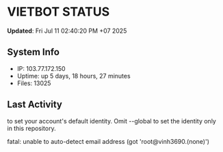 # VIETBOT STATUS
**Updated**: Fri Jul 11 02:40:20 PM +07 2025

## System Info
- IP: 103.77.172.150
- Uptime: up 5 days, 18 hours, 27 minutes
- Files: 13025

## Last Activity

to set your account's default identity.
Omit --global to set the identity only in this repository.

fatal: unable to auto-detect email address (got 'root@vinh3690.(none)')
